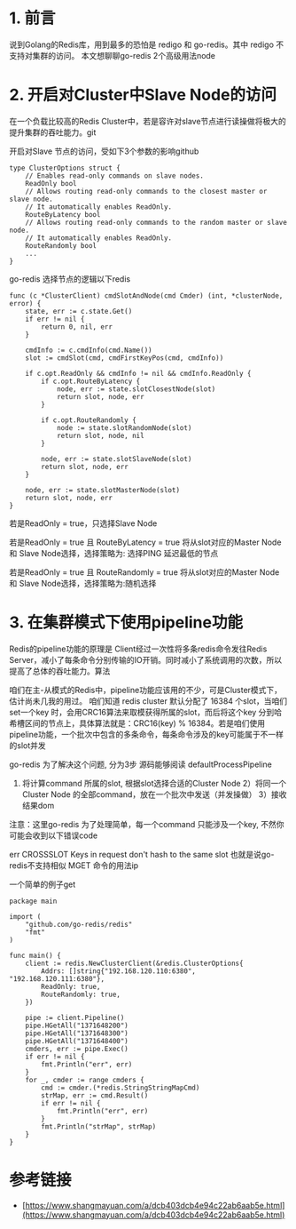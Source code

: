 # 1. 前言

说到Golang的Redis库，用到最多的恐怕是
redigo 和 go-redis。其中 redigo 不支持对集群的访问。
本文想聊聊go-redis 2个高级用法node

# 2. 开启对Cluster中Slave Node的访问
在一个负载比较高的Redis Cluster中，若是容许对slave节点进行读操做将极大的提升集群的吞吐能力。git

开启对Slave 节点的访问，受如下3个参数的影响github
```
type ClusterOptions struct {
    // Enables read-only commands on slave nodes.
    ReadOnly bool
    // Allows routing read-only commands to the closest master or slave node.
    // It automatically enables ReadOnly.
    RouteByLatency bool
    // Allows routing read-only commands to the random master or slave node.
    // It automatically enables ReadOnly.
    RouteRandomly bool
    ... 
}
```
go-redis 选择节点的逻辑以下redis
```
func (c *ClusterClient) cmdSlotAndNode(cmd Cmder) (int, *clusterNode, error) {
    state, err := c.state.Get()
    if err != nil {
        return 0, nil, err
    }

    cmdInfo := c.cmdInfo(cmd.Name())
    slot := cmdSlot(cmd, cmdFirstKeyPos(cmd, cmdInfo))

    if c.opt.ReadOnly && cmdInfo != nil && cmdInfo.ReadOnly {
        if c.opt.RouteByLatency {
            node, err := state.slotClosestNode(slot)
            return slot, node, err
        }

        if c.opt.RouteRandomly {
            node := state.slotRandomNode(slot)
            return slot, node, nil
        }

        node, err := state.slotSlaveNode(slot)
        return slot, node, err
    }

    node, err := state.slotMasterNode(slot)
    return slot, node, err
}
```

若是ReadOnly = true，只选择Slave Node

若是ReadOnly = true 且 RouteByLatency = true 将从slot对应的Master Node 和 Slave Node选择，选择策略为: 选择PING 延迟最低的节点

若是ReadOnly = true 且 RouteRandomly = true 将从slot对应的Master Node 和 Slave Node选择，选择策略为:随机选择

# 3. 在集群模式下使用pipeline功能
Redis的pipeline功能的原理是 Client经过一次性将多条redis命令发往Redis Server，减小了每条命令分别传输的IO开销。同时减小了系统调用的次数，所以提高了总体的吞吐能力。算法

咱们在主-从模式的Redis中，pipeline功能应该用的不少，可是Cluster模式下，估计尚未几我的用过。
咱们知道 redis cluster 默认分配了 16384 个slot，当咱们set一个key 时，会用CRC16算法来取模获得所属的slot，而后将这个key 分到哈希槽区间的节点上，具体算法就是：CRC16(key) % 16384。若是咱们使用pipeline功能，一个批次中包含的多条命令，每条命令涉及的key可能属于不一样的slot并发

go-redis 为了解决这个问题, 分为3步
源码能够阅读 defaultProcessPipeline
1) 将计算command 所属的slot, 根据slot选择合适的Cluster Node
2）将同一个Cluster Node 的全部command，放在一个批次中发送（并发操做）
3）接收结果dom

注意：这里go-redis 为了处理简单，每一个command 只能涉及一个key, 不然你可能会收到以下错误code

err CROSSSLOT Keys in request don't hash to the same slot
也就是说go-redis不支持相似 MGET 命令的用法ip

一个简单的例子get
```
package main

import (
    "github.com/go-redis/redis"
    "fmt"
)

func main() {
    client := redis.NewClusterClient(&redis.ClusterOptions{
        Addrs: []string{"192.168.120.110:6380", "192.168.120.111:6380"},
        ReadOnly: true,
        RouteRandomly: true,
    })

    pipe := client.Pipeline()
    pipe.HGetAll("1371648200")
    pipe.HGetAll("1371648300")
    pipe.HGetAll("1371648400")
    cmders, err := pipe.Exec()
    if err != nil {
        fmt.Println("err", err)
    }
    for _, cmder := range cmders {
        cmd := cmder.(*redis.StringStringMapCmd)
        strMap, err := cmd.Result()
        if err != nil {
            fmt.Println("err", err)
        }
        fmt.Println("strMap", strMap)
    }
}
```
# 参考链接

- [https://www.shangmayuan.com/a/dcb403dcb4e94c22ab6aab5e.html](https://www.shangmayuan.com/a/dcb403dcb4e94c22ab6aab5e.html)
